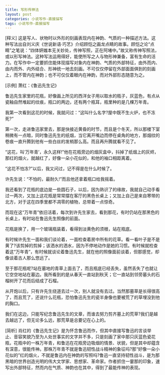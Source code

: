 ```yaml
---
title: 写形传神法
layout: post
categories: 小说写作-直接描写
tags: 小说写作-直接描写
---
```


[释义] 这是写人、状物时以外形的刻画表现内在神韵、气质的一种描述方法。这种写法出自刘义庆《世说新语·巧艺》介绍顾恺之画龙点睛的故事。顾恺之论“点睛”之笔说：“四体妍媸本无关妙处，传神写照，正在阿堵中。”故又称传神写照法，或以形写神法。这种写法运用得好，能使所写之人与物形神兼备，富有生命的活力。在写作中一定要抓住能体现描写对象内在神韵、气质的外部特征，由外而内、由内而外、内外结合、形神统一地去刻画。不可仅仅停留在外部面面俱到的刻画上，而不管内在神韵；也不可仅仅着眼内在神韵，而对外部形态随意为之。

[示例] 萧红：《鲁迅先生记》

鲁迅先生家里的花瓶，好像画上所见的西洋女子用以取水的瓶子，灰蓝色，有点从瓷釉自然堆起的纹痕，瓶口的两边，还有两个瓶耳，瓶里种的是几棵万年青。

我第一次看到这花的时候，我就问过：“这叫什么名字?屋中既不生火炉，也不冻死?”

第一次，走进鲁迅家里去，那是快接近黄昏的时节，而且是个冬天，所以那楼下室稍微有一点暗，同时鲁迅先生的纸烟，当它离开嘴边而停在桌角的地方，那烟纹的卷痕一直升腾到他有一些白丝的发梢那么高。而且再升腾就看不见了。

“这花，叫‘万年青’，永久这样!”他在花瓶旁边的烟灰盒中，抖掉了纸烟上的灰烬，那红的烟火，就越红了，好像一朵小花似的，和他的袖口相距离着。

“这花不怕冻?”以后，我又问过，记不得是在什么时候了。

许先生说：“不怕的，最耐久!”而且他还拿着瓶口给我摇着。

我还看到了花瓶的底边是一些圆石子，以后，因为熟识了的缘故，我就自己动手看过一两次，又加上这花瓶是常常摆在客厅的黑色长桌上；又加上自己是来自寒带的北方，对于这在四季里都不凋零的植物，总带着一点惊奇。

而现在这“万年青”依旧活着，每次到许先生家去，看到那花，有时仍站在那黑色的长桌上，有时站在鲁迅先生照像的前面。

花瓶是换了，用一个玻璃瓶装着，看得到淡黄色的须根，站在瓶底。

有时候许先生一面和我们谈论着，一面检查着房中所有的花草。看一看叶子是不是黄了?该剪掉的剪掉；该洒水的洒水，因为不停地动作是她的习惯。有时候就检查着这“万年青”，有时候就谈论着鲁迅先生，就在他的照像面前谈着，但那感觉，却像谈着古人那么悠远了。

至于那花瓶呢?站在墓地的青草上面去了，而且瓶底已经丢失，虽然丢失了也就让它空空地站在墓边。我所看到的是从春天一直站到秋天；它一直站到邻旁墓头的石榴树开了花而后结成了石榴。

从开炮以后，只有许先生绕道去过一次，别人就没有去过。当然那墓草是长得很高了，而且荒了，还说什么花瓶，恐怕鲁迅先生的瓷半身像也要被荒了的草埋没到他的胸口。

我们在这边，只能写纪念鲁迅先生的文章，而谁去努力剪齐墓上的荒草?我们是越去越远了，但无论多么远，那荒草是总要记在心上的。

[简析] 肖红的《鲁迅先生记》是为怀念鲁迅而作，但其中直接写鲁迅的言谈举止、音容笑貌乃至为人处世事实的文字并不多，只是刻画了家中那只灰蓝色瓷花瓶，花瓶中的一株万年青，和鲁迅在花瓶旁边吸烟的情景、状貌，但是其中却蕴含有深意，很能传神。那株万年青不就是鲁迅韧性战斗精神的象征吗?那“好像一朵小花似的”红的烟火，不就是鲁迅内在神韵的写照吗?鲁迅一直坚持韧性战斗，是为那黑暗的世界创造光明的伟大文学家、思想家、革命家。作者抓住一霎那的印象，速写出外部特征，然而内在气质、神韵也在其中，得到了最能传神的表现。 